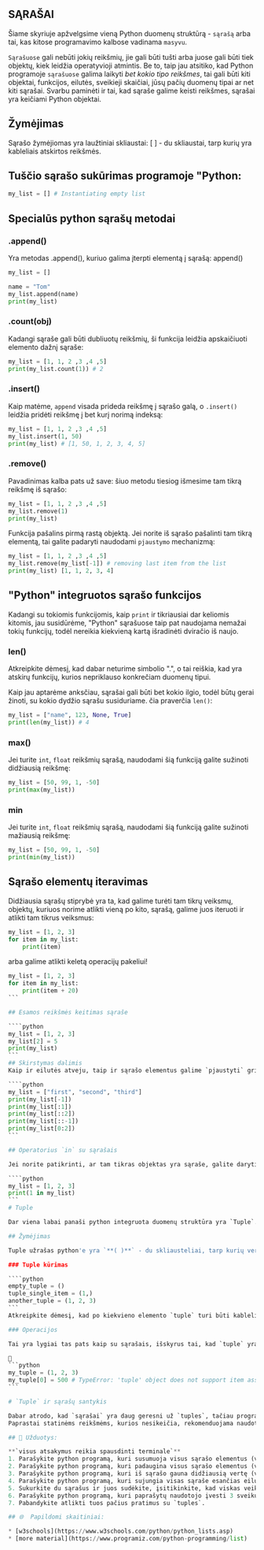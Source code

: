 ## SĄRAŠAI

Šiame skyriuje apžvelgsime vieną Python duomenų struktūrą - `sąrašą` arba tai, kas kitose programavimo kalbose vadinama `masyvu`.

`Sąrašuose` gali nebūti jokių reikšmių, jie gali būti tušti arba juose gali būti tiek objektų, kiek leidžia operatyvioji atmintis. Be to, taip jau atsitiko, kad Python programoje `sąrašuose` galima laikyti _bet kokio tipo reikšmes_, tai gali būti kiti objektai, funkcijos, eilutės, sveikieji skaičiai, jūsų pačių duomenų tipai ar net kiti sąrašai. Svarbu paminėti ir tai, kad sąraše galime keisti reikšmes, sąrašai yra keičiami Python objektai.


## Žymėjimas

Sąrašo žymėjiomas yra laužtiniai skliaustai: [ ] - du skliaustai, tarp kurių yra kableliais atskirtos reikšmės.

## Tuščio sąrašo sukūrimas programoje "Python:

```python
my_list = [] # Instantiating empty list
```
## Specialūs python sąrašų metodai

### .append()
Yra metodas .append(), kuriuo galima įterpti elementą į sąrašą: append(<objektas>)

```python
my_list = []

name = "Tom"
my_list.append(name)
print(my_list)
```

### .count(obj)
Kadangi sąraše gali būti dubliuotų reikšmių, ši funkcija leidžia apskaičiuoti elemento dažnį sąraše:

```python
my_list = [1, 1, 2 ,3 ,4 ,5]
print(my_list.count(1)) # 2
```
### .insert()
Kaip matėme, `append` visada prideda reikšmę į sąrašo galą, o `.insert()` leidžia pridėti reikšmę į bet kurį norimą indeksą:

```python
my_list = [1, 1, 2 ,3 ,4 ,5]
my_list.insert(1, 50)
print(my_list) # [1, 50, 1, 2, 3, 4, 5]
```
### .remove()
Pavadinimas kalba pats už save: šiuo metodu tiesiog išmesime tam tikrą reikšmę iš sąrašo:

```python
my_list = [1, 1, 2 ,3 ,4 ,5]
my_list.remove(1)
print(my_list)
```
Funkcija pašalins pirmą rastą objektą. Jei norite iš sąrašo pašalinti tam tikrą elementą, tai galite padaryti naudodami `pjaustymo` mechanizmą:

```python
my_list = [1, 1, 2 ,3 ,4 ,5]
my_list.remove(my_list[-1]) # removing last item from the list
print(my_list) [1, 1, 2, 3, 4]
```
## "Python" integruotos sąrašo funkcijos

Kadangi su tokiomis funkcijomis, kaip `print` ir tikriausiai dar keliomis kitomis, jau susidūrėme, "Python" sąrašuose taip pat naudojama nemažai tokių funkcijų, todėl nereikia kiekvieną kartą išradinėti dviračio iš naujo.

### len()
Atkreipkite dėmesį, kad dabar neturime simbolio ".", o tai reiškia, kad yra atskirų funkcijų, kurios nepriklauso konkrečiam duomenų tipui.

Kaip jau aptarėme anksčiau, sąrašai gali būti bet kokio ilgio, todėl būtų gerai žinoti, su kokio dydžio sąrašu susiduriame. čia praverčia `len()`:

```python
my_list = ["name", 123, None, True]
print(len(my_list)) # 4
```

### max()
Jei turite `int`, `float` reikšmių sąrašą, naudodami šią funkciją galite sužinoti didžiausią reikšmę:

```python
my_list = [50, 99, 1, -50]
print(max(my_list))
```

### min
Jei turite `int`, `float` reikšmių sąrašą, naudodami šią funkciją galite sužinoti mažiausią reikšmę:

```python
my_list = [50, 99, 1, -50]
print(min(my_list))
```

## Sąrašo elementų iteravimas

Didžiausia sąrašų stiprybė yra ta, kad galime turėti tam tikrų veiksmų, objektų, kuriuos norime atlikti vieną po kito, sąrašą, galime juos iteruoti ir atlikti tam tikrus veiksmus:

```python
my_list = [1, 2, 3]
for item in my_list:
    print(item)
```
arba galime atlikti keletą operacijų pakeliui!

````python
my_list = [1, 2, 3]
for item in my_list:
    print(item + 20)
```

## Esamos reikšmės keitimas sąraše

````python
my_list = [1, 2, 3]
my_list[2] = 5
print(my_list)
```
## Skirstymas dalimis
Kaip ir eilutės atveju, taip ir sąrašo elementus galime `pjaustyti` griežinėliais. kiekvienas sąrašo elementas turi indeksą, prasidedantį nuo 0. Taigi galime atlikti tokio paties tipo pjaustymą:

````python
my_list = ["first", "second", "third"]
print(my_list[-1])
print(my_list[:1])
print(my_list[::2])
print(my_list[::-1])
print(my_list[0:2])
```

## Operatorius `in` su sąrašais

Jei norite patikrinti, ar tam tikras objektas yra sąraše, galite daryti taip:

````python
my_list = [1, 2, 3]
print(1 in my_list)
```
# Tuple

Dar viena labai panaši python integruota duomenų struktūra yra `Tuple`. Pagrindinis skirtumas yra tas, kad `Tuple` yra nekeičiama. Tai reiškia, kad turime objektą, kuriame yra kelios reikšmės, jos gali būti dubliuojamos, beveik visos savybės yra panašios, išskyrus tai, kad `Tuple` elementų pagal konstrukciją negalima keisti.

## Žymėjimas

Tuple užrašas python'e yra `**( )**` - du skliausteliai, tarp kurių vertės atskiriamos kableliais.

### Tuple kūrimas

````python
empty_tuple = ()
tuple_single_item = (1,)
another_tuple = (1, 2, 3)
```
Atkreipkite dėmesį, kad po kiekvieno elemento `tuple` turi būti kablelis, nors gali būti tik vienas elementas. Visa kita yra tas pats, kaip ir sąraše.

### Operacijos 

Tai yra lygiai tas pats kaip su sąrašais, išskyrus tai, kad `tuple` yra nekintantis. Jei bandysite priskirti naują reikšmę, gausite klaidą:

🛑 
```python
my_tuple = (1, 2, 3)
my_tuple[0] = 500 # TypeError: 'tuple' object does not support item assignment
```

# `Tuple` ir sąrašų santykis

Dabar atrodo, kad `sąrašai` yra daug geresni už `tuples`, tačiau programavime ne visada viskas yra vienpusiška, tai priklauso nuo tam tikrų situacijų.
Paprastai statinėms reikšmėms, kurios nesikeičia, rekomenduojama naudoti `Tuple`, nes pythone jis yra šiek tiek greitesnis nei `sąrašai`. O `sąrašus` turėtume naudoti visada, kai turime reikšmių, kurios keisis, arba kai pats sąrašas didės arba mažės.

## 🧠 Užduotys:

**`visus atsakymus reikia spausdinti terminale`**
1. Parašykite python programą, kuri susumuoja visus sąrašo elementus (visi sąrašo elementai yra sveikieji arba kintamieji skaičiai, sąrašą sukurkite patys).
2. Parašykite python programą, kuri padaugina visus sąrašo elementus (visi sąrašo elementai yra sveikieji skaičiai arba slankiosios vertės, sąrašą sukurkite patys)
3. Parašykite python programą, kuri iš sąrašo gauna didžiausią vertę (visi sąrašo elementai yra sveikieji skaičiai arba plaukiojantieji dydžiai, patys sukurkite sąrašą)
4. Parašykite python programą, kuri sujungia visas sąraše esančias eilutes (visi elementai yra eilutės, sąrašą sukurkite patys)
5. Sukurkite du sąrašus ir juos sudėkite, įsitikinkite, kad viskas veikia taip, kaip norite.
6. Parašykite python programą, kuri paprašytų naudotojo įvesti 3 sveikuosius skaičius ir rastų didžiausią įvestą reikšmę.
7. Pabandykite atlikti tuos pačius pratimus su `tuples`.

## 🌐  Papildomi skaitiniai:

* [w3schools](https://www.w3schools.com/python/python_lists.asp)
* [more material](https://www.programiz.com/python-programming/list)